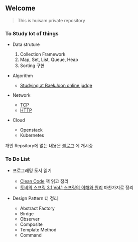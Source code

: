 ## Welcome
> This is huisam private repository

### To Study lot of things

* Data struture
	1. Collection Framework
	2. Map, Set, List, Queue, Heap
	3. Sorting 구현

* Algorithm
	* [ Studying at BaekJoon online judge ](https://www.acmicpc.net/user/huisam)

* Network
	* [TCP](https://github.com/huisam/jinmine/blob/master/Network/1.TCP/README.md)
	* [HTTP](https://github.com/huisam/jinmine/blob/master/Network/2.HTTP/README.md)

* Cloud
	* Openstack
	* Kubernetes 

개인 Repsitory에 없는 내용은 [블로그](https://huisam.tistory.com/) 에 개시중

### To Do List

* 프로그래밍 도서 읽기
	* [Clean Code](http://www.yes24.com/Product/goods/11681152) 책 읽고 정리 
	* [토비의 스프링 3.1 Vol.1 스프링의 이해와 원리](http://www.yes24.com/Product/goods/7516721) 마찬가지로 정리

* Design Pattern 더 정리
	* Abstract Factory
	* Birdge
	* Observer
	* Composite
	* Template Method
	* Command